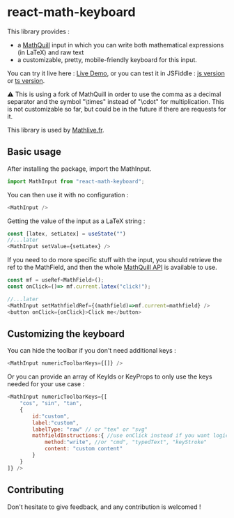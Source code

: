 # react-math-keyboard

This library provides :

- a [MathQuill](http://www.mathquill.com) input in which you can write both mathematical expressions (in LaTeX) and raw text
- a customizable, pretty, mobile-friendly keyboard for this input.

You can try it live here : [Live Demo](https://krirkrirk.github.io/react-math-keyboard/),
or you can test it in JSFiddle : [js version](https://codesandbox.io/s/epic-wildflower-v1jlww) or [ts version](https://codesandbox.io/s/react-mat-keyboard-ts-playground-w01638).

:warning: This is using a fork of MathQuill in order to use the comma as a decimal separator and the symbol "\\times" instead of "\\cdot" for multiplication. This is not customizable so far, but could be in the future if there are requests for it.

This library is used by [Mathlive.fr](https://www.mathlive.fr).

## Basic usage

After installing the package, import the MathInput.

```js
import MathInput from "react-math-keyboard";
```

You can then use it with no configuration :

```js
<MathInput />
```

Getting the value of the input as a LaTeX string :

```js
const [latex, setLatex] = useState("")
//...later
<MathInput setValue={setLatex} />
```

If you need to do more specific stuff with the input, you should retrieve the ref to the MathField, and then the whole [MathQuill API](http://docs.mathquill.com/en/latest/Api_Methods/) is available to use.

```js
const mf = useRef<MathField>();
const onClick=()=> mf.current.latex("click!");

//...later
<MathInput setMathfieldRef={(mathfield)=>mf.current=mathfield} />
<button onClick={onClick}>Click me</button>
```

## Customizing the keyboard

You can hide the toolbar if you don't need additional keys :

```js
<MathInput numericToolbarKeys={[]} />
```

Or you can provide an array of KeyIds or KeyProps to only use the keys needed for your use case :

```js
<MathInput numericToolbarKeys={[
    "cos", "sin", "tan",
    {
        id:"custom",
        label:"custom",
        labelType: "raw" // or "tex" or "svg"
        mathfieldInstructions:{ //use onClick instead if you want logic non linked with the input
            method:"write", //or "cmd", "typedText", "keyStroke"
            content: "custom content"
        }
    }
]} />
```

## Contributing

Don't hesitate to give feedback, and any contribution is welcomed !
